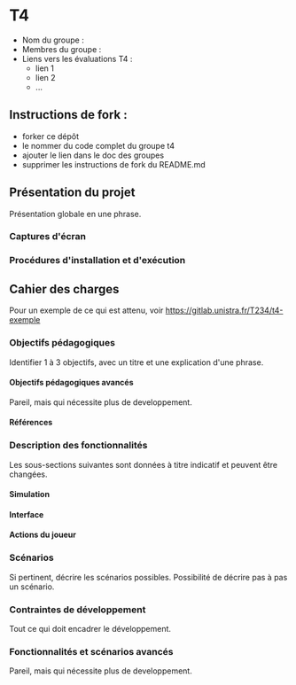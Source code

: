 # T4

- Nom du groupe : 
- Membres du groupe : 
- Liens vers les évaluations T4 :
  - lien 1
  - lien 2
  - ...


## Instructions de fork : 

- forker ce dépôt
- le nommer du code complet du groupe t4
- ajouter le lien dans le doc des groupes
- supprimer les instructions de fork du README.md


## Présentation du projet

Présentation globale en une phrase.

### Captures d'écran

### Procédures d'installation et d'exécution

## Cahier des charges

Pour un exemple de ce qui est attenu, voir https://gitlab.unistra.fr/T234/t4-exemple

### Objectifs pédagogiques

Identifier 1 à 3 objectifs, avec un titre et une explication d'une phrase.

#### Objectifs pédagogiques avancés 

Pareil, mais qui nécessite plus de developpement.

#### Références

### Description des fonctionnalités

Les sous-sections suivantes sont données à titre indicatif et peuvent être changées.

#### Simulation

#### Interface

#### Actions du joueur

### Scénarios

Si pertinent, décrire les scénarios possibles. Possibilité de décrire pas à pas un scénario.

### Contraintes de développement

Tout ce qui doit encadrer le développement.

### Fonctionnalités et scénarios avancés

Pareil, mais qui nécessite plus de developpement.


